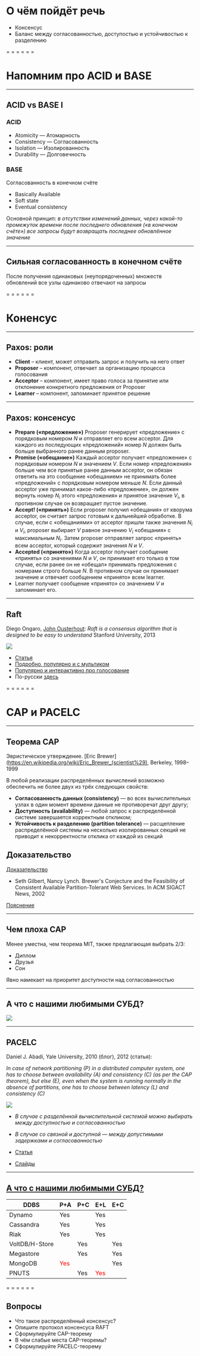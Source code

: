 <span id="slides-title" hidden>Консенсус, СAP, PACELC</span>

# О чём пойдёт речь

* Консенсус
* Баланс между согласованностью, доступостью и устойчивостью к разделению

= = = = = =

# Напомним про ACID и BASE

- - - - - -

## ACID vs BASE I

### ACID

* Atomicity — Атомарность
* Consistency — Согласованность
* Isolation — Изолированность
* Durability — Долговечность

### BASE

Согласованность в конечном счёте

* Basically Available
* Soft state
* Eventual consistency

Основной принцип: *в отсутствии изменений данных, через какой-то промежуток времени после последнего обновления («в конечном счёте») все запросы будут возвращать последнее обновлённое значение*

- - - - -

## Сильная согласованность в конечном счёте

После получения одинаковых (неупорядоченных) множеств обновлений все узлы одинаково отвечают на запросы

= = = = = =

# Коненсус

- - - - - -

## Paxos: роли

* **Client** – клиент, может отправить запрос и получить на него ответ
* **Proposer** – компонент, отвечает за организацию процесса голосования
* **Acceptor** – компонент, имеет право голоса за принятие или отклонение конкретного предложения от Proposer
* **Learner** – компонент, запоминает принятое решение

- - - - - -

## Paxos: консенсус

* **Prepare («предложение»)** Proposer генерирует «предложение» с порядковым номером $N$ и отправляет его всем acceptor. Для каждого из последующих «предложений» номер $N$ должен быть больше выбранного ранее данным proposer.
* **Promise («обещание»)** Каждый acceptor получает «предложение» с порядковым номером $N$ и значением $V$. Если номер «предложения» больше чем все принятые ранее данным acceptor, он обязан ответить на это сообщение «обещанием» не принимать более «предложений» с порядковым номером меньше $N$. Если данный acceptor уже принимал какое-либо «предложение», он должен вернуть номер $N_i$ этого «предложения» и принятое значение $V_i$, в противном случае он возвращает пустое значение.
* **Accept! («принять»)** Если proposer получил «обещания» от кворума acceptor, он считает запрос готовым к дальнейшей обработке. В случае, если с «обещаниями» от acceptor пришли также значения $N_i$ и $V_i$, proposer выбирает $V$ равное значению $V_i$ «обещания» с максимальным $N_i$. Затем proposer отправляет запрос «принять» всем acceptor, который содержит значения $N$ и $V$.
* **Accepted («принято»)** Когда acceptor получает сообщение «принять» со значениями $N$ и $V$, он принимает его только в том случае, если ранее он не «обещал» принимать предложения с номерами строго больше $N$. В противном случае он принимает значение и отвечает сообщением «принято» всем learner.
* Learner получает сообщение «принято» со значением $V$ и запоминает его.

- - - - - -

## Raft

Diego Ongaro, [John Ousterhout](https://en.wikipedia.org/wiki/John_Ousterhout): *Raft is a consensus algorithm that is designed to be easy to understand* Stanford University, 2013

![](img5/08.cspc/annie-solo.png) <!-- .element  style="width: 500px;" -->

* [Статья](https://raft.github.io/raft.pdf)
* [Подробно, популярно и с мультиком](http://thesecretlivesofdata.com/raft/)
* [Популярно и интерактивно про голосование](https://raft.github.io/)
* По-русски [здесь](http://blog.egrik.ru/2015/10/raft.html)

= = = = = =

# CAP и PACELC

- - - - - -

## Теорема CAP

Эвристическое утверждение. [Eric Brewer](https://en.wikipedia.org/wiki/Eric_Brewer_(scientist%29), Berkeley, 1998–1999

В любой реализации распределённых вычислений возможно обеспечить не более двух из трёх следующих свойств:

* **Согласованность данных (consistency)** — во всех вычислительных узлах в один момент времени данные не противоречат друг другу;
* **Доступность (availability)** — любой запрос к распределённой системе завершается корректным откликом;
* **Устойчивость к разделению (partition tolerance)** — расщепление распределённой системы на несколько изолированных секций не приводит к некорректности отклика от каждой из секций

## Доказательство

[Доказательство](images/10.1.1.67.6951.pdf)
* Seth Gilbert, Nancy Lynch. Brewer's Conjecture and the Feasibility of Consistent Available Partition-Tolerant Web Services. In ACM SIGACT News, 2002

[Пояснение](http://mwhittaker.github.io/2014/08/16/illustrated-proof-cap-theorem/)


- - - - - -

## Чем плоха CAP

Менее уместна, чем теорема MIT, также предлагающая выбрать 2/3:

* Диплом
* Друзья
* Сон

Явно намекает на приоритет доступности над согласованностью

- - - - - -

## А что с нашими любимыми СУБД?

![](img5/08.cspc/cap-theorem-bases.png) <!-- .element  style="width: 1200px;" -->


- - - - - -

## PACELC

Daniel J. Abadi, Yale University, 2010 (блог), 2012 (статья):

*In case of network partitioning (P) in a distributed computer system, one has to choose between availability (A) and consistency (C) (as per the CAP theorem), but else (E), even when the system is running normally in the absence of partitions, one has to choose between latency (L) and consistency (C)*

![](img5/08.cspc/truth-of-cap-theorem-pacelc.jpg) <!-- .element  style="width: 800px;" -->

* *В случае с разделённой вычислительной системой можно выбирать между доступностью и согласованностью*
* *В случае со связной и доступной — между допустимыми задержками и согласованностью*

* [Статья](http://cs-www.cs.yale.edu/homes/dna/papers/abadi-pacelc.pdf)
* [Слайды](http://www.slideshare.net/abadid/cap-pacelc-and-determinism)


- - - - - 

## [А что с нашими любимыми СУБД?](https://en.wikipedia.org/wiki/PACELC_theorem#Database_PACELC_ratings)

<table>
<thead><tr>
<th>DDBS</th>
<th>P+A</th>
<th>P+C</th>
<th>E+L</th>
<th>E+C</th>
</tr></thead>
<tbody><tr>
<td>Dynamo</td>
<td>Yes</td>
<td></td>
<td>Yes</td>
<td></td>
</tr>
<tr>
<td>Cassandra</td>
<td>Yes</td>
<td></td>
<td>Yes</td>
<td></td>
</tr>
<tr>
<td>Riak</td>
<td>Yes</td>
<td></td>
<td>Yes</td>
<td></td>
</tr>
<tr>
<td>VoltDB/H-Store</td>
<td></td>
<td>Yes</td>
<td></td>
<td>Yes</td>
</tr>
<tr>
<td>Megastore</td>
<td></td>
<td>Yes</td>
<td></td>
<td>Yes</td>
</tr>
<tr>
<td>MongoDB</td>
<td style="color: red;">Yes</td>
<td></td>
<td></td>
<td>Yes</td>
</tr>
<tr>
<td>PNUTS</td>
<td></td>
<td>Yes</td>
<td style="color: red;">Yes</td>
<td></td>
</tr>
</tbody></table>

= = = = = =

## Вопросы

* Что такое распределённый консенсус?
* Опишите протокол консенсуса RAFT
* Сформулируйте CAP-теорему
* В чём слабые места CAP-теоремы?
* Сформулируйте PACELC-теорему
